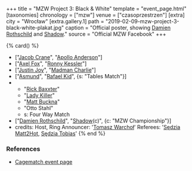 +++
title = "MZW Project 3: Black & White"
template = "event_page.html"
[taxonomies]
chronology = ["mzw"]
venue = ["czasoprzestrzen"]
[extra]
city = "Wrocław"
[extra.gallery.1]
path = "2019-02-09-mzw-project-3-black-white-plakat.jpg"
caption = "Official poster, showing [Damien Rothschild](@/w/damien-rothschild.md) and [Shadow](@/w/shadow.md)."
source = "Official MZW Facebook"
+++

{% card() %}
- ["[Jacob Crane](@/w/jacob-crane.md)", "[Apollo Anderson](@/w/apollo-anderson.md)"]
- ["[Axel Fox](@/w/axel-fox.md)", "[Ronny Kessler](@/w/ronny-kessler.md)"]
- ["[Justin Joy](@/w/justin-joy.md)", "[Madman Charlie](@/w/madman-charlie.md)"]
- ["[Asmund](@/w/asmund.md)", "[Rafael Kid](@/w/rafael-kid.md)", {s: "Tables Match"}]
- - "[Rick Baxxter](@/w/rick-baxxter.md)"
  - "[Lady Killer](@/w/boro.md)"
  - "[Matt Buckna](@/w/matt-buckna.md)"
  - "Otto Stahl"
  - s: Four Way Match
- ["[Damien Rothschild](@/w/damien-rothschild.md)", "[Shadow](@/w/shadow.md)(c)",
  {c: "MZW Championship"}]
- credits:
    Host, Ring Announcer: '[Tomasz Warchoł](@/w/tomasz-warchol.md)'
    Referees: '[Sędzia Matt2Hot](@/w/matt2hot.md), [Sędzia Tobias](@/w/sedzia-tobias.md)'
{% end %}

### References
* [Cagematch event page](https://www.cagematch.net/?id=1&nr=322462)
